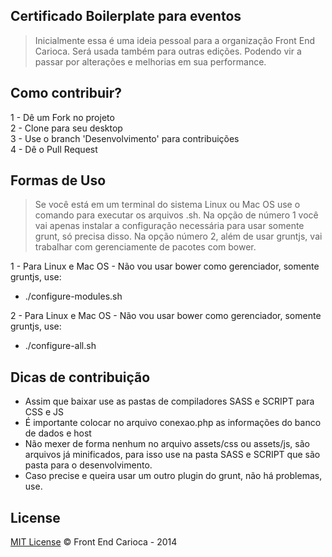 ## Certificado Boilerplate para eventos

> Inicialmente essa é uma ideia pessoal para a organização Front End Carioca. Será usada também para outras edições. Podendo vir a passar por alterações e melhorias em sua performance.

## Como contribuir?

1 - Dê um Fork no projeto<br>
2 - Clone para seu desktop<br>
3 - Use o branch 'Desenvolvimento' para contribuições<br>
4 - Dê o Pull Request

## Formas de Uso

> Se você está em um terminal do sistema Linux ou Mac OS use o comando para executar os arquivos .sh. Na opção de número 1 você vai apenas instalar a configuração necessária para usar somente grunt, só precisa disso. Na opção número 2, além de usar gruntjs, vai trabalhar com gerenciamente de pacotes com bower.

1 - Para Linux e Mac OS - Não vou usar bower como gerenciador, somente gruntjs, use:
 - ./configure-modules.sh

2 - Para Linux e Mac OS - Não vou usar bower como gerenciador, somente gruntjs, use:
 - ./configure-all.sh

## Dicas de contribuição

 - Assim que baixar use as pastas de compiladores SASS e SCRIPT para CSS e JS
 - É importante colocar no arquivo conexao.php as informações do banco de dados e host
 - Não mexer de forma nenhum no arquivo assets/css ou assets/js, são arquivos já minificados, para isso use na pasta SASS e SCRIPT que são pasta para o desenvolvimento.
 - Caso precise e queira usar um outro plugin do grunt, não há problemas, use.

## License

[MIT License](http://opensource.org/licenses/MIT) © Front End Carioca - 2014
